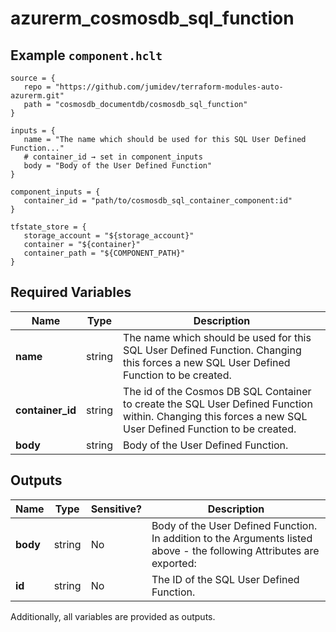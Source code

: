 # azurerm_cosmosdb_sql_function



## Example `component.hclt`

```hcl
source = {
   repo = "https://github.com/jumidev/terraform-modules-auto-azurerm.git"   
   path = "cosmosdb_documentdb/cosmosdb_sql_function"   
}

inputs = {
   name = "The name which should be used for this SQL User Defined Function..."   
   # container_id → set in component_inputs
   body = "Body of the User Defined Function"   
}

component_inputs = {
   container_id = "path/to/cosmosdb_sql_container_component:id"   
}

tfstate_store = {
   storage_account = "${storage_account}"   
   container = "${container}"   
   container_path = "${COMPONENT_PATH}"   
}

```

## Required Variables

| Name | Type |  Description |
| ---- | --------- |  ----------- |
| **name** | string |  The name which should be used for this SQL User Defined Function. Changing this forces a new SQL User Defined Function to be created. | 
| **container_id** | string |  The id of the Cosmos DB SQL Container to create the SQL User Defined Function within. Changing this forces a new SQL User Defined Function to be created. | 
| **body** | string |  Body of the User Defined Function. | 



## Outputs

| Name | Type | Sensitive? | Description |
| ---- | ---- | --------- | --------- |
| **body** | string | No  | Body of the User Defined Function. In addition to the Arguments listed above - the following Attributes are exported: | 
| **id** | string | No  | The ID of the SQL User Defined Function. | 

Additionally, all variables are provided as outputs.
